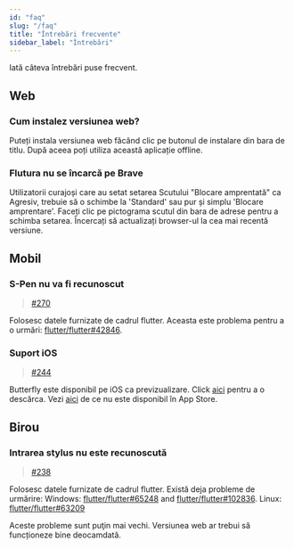 ```yaml
---
id: "faq"
slug: "/faq"
title: "Întrebări frecvente"
sidebar_label: "Întrebări"
---
```


Iată câteva întrebări puse frecvent.

## Web

### Cum instalez versiunea web?

Puteți instala versiunea web făcând clic pe butonul de instalare din bara de titlu. După aceea poți utiliza această aplicație offline.

### Flutura nu se încarcă pe Brave

Utilizatorii curajoși care au setat setarea Scutului "Blocare amprentată" ca Agresiv, trebuie să o schimbe la 'Standard' sau pur și simplu 'Blocare amprentare'. Faceți clic pe pictograma scutul din bara de adrese pentru a schimba setarea. Încercați să actualizați browser-ul la cea mai recentă versiune.

## Mobil

### S-Pen nu va fi recunoscut

> [#270](https://github.com/LinwoodDev/Butterfly/issues/270)

Folosesc datele furnizate de cadrul flutter. Aceasta este problema pentru a o urmări: [flutter/flutter#42846](https://github.com/flutter/flutter/issues/42846).

### Suport iOS

> [#244](https://github.com/LinwoodDev/Butterfly/issues/244)

Butterfly este disponibil pe iOS ca previzualizare. Click [aici](https://docs.butterfly.linwood.dev/downloads/ios) pentru a o descărca. Vezi [aici](https://github.com/LinwoodDev/Butterfly/issues/244#issuecomment-1935460878) de ce nu este disponibil în App Store.

## Birou

### Intrarea stylus nu este recunoscută

> [#238](https://github.com/LinwoodDev/Butterfly/issues/238)

Folosesc datele furnizate de cadrul flutter. Există deja probleme de urmărire: Windows: [flutter/flutter#65248](https://github.com/flutter/flutter/issues/65248) and [flutter/flutter#102836](https://github.com/flutter/flutter/issues/102836). Linux: [flutter/flutter#63209](https://github.com/flutter/flutter/issues/63209)

Aceste probleme sunt puţin mai vechi. Versiunea web ar trebui să funcționeze bine deocamdată.

